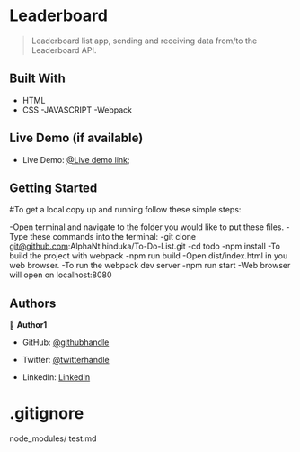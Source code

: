 # Leaderboard

> Leaderboard list app, sending and receiving data from/to the Leaderboard API.

## Built With
- HTML
- CSS
-JAVASCRIPT
-Webpack
​
## Live Demo (if available)

- Live Demo: [@Live demo link](https://alphantihinduka.github.io/Microverse-leaderboard/dist/);

## Getting Started

#To get a local copy up and running follow these simple steps:

-Open terminal and navigate to the folder you would like to put these files.
-Type these commands into the terminal:
-git clone git@github.com:AlphaNtihinduka/To-Do-List.git
-cd todo
-npm install
-To build the project with webpack
    -npm run build
-Open dist/index.html in you web browser.
-To run the webpack dev server
    -npm run start
-Web browser will open on localhost:8080

## Authors


👤 **Author1**


- GitHub: [@githubhandle](https://github.com/AlphaNtihinduka)


- Twitter: [@twitterhandle](https://twitter.com/AlphaNtihinduka)


- LinkedIn: [LinkedIn](https://www.linkedin.com/in/ntihinduka-alpha-81bb7b22a/)

# .gitignore
node_modules/
test.md